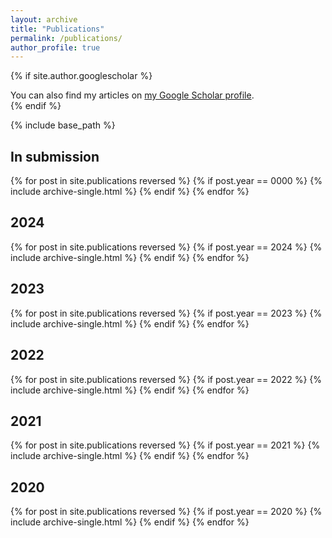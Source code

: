 ```yaml
---
layout: archive
title: "Publications"
permalink: /publications/
author_profile: true
---
```


{% if site.author.googlescholar %}
  <div class="wordwrap">You can also find my articles on <a href="{{site.author.googlescholar}}">my Google Scholar profile</a>.</div>
{% endif %}

{% include base_path %}

## In submission

{% for post in site.publications reversed %}
  {% if post.year == 0000 %}
    {% include archive-single.html %}
  {% endif %}
{% endfor %}

## 2024

{% for post in site.publications reversed %}
  {% if post.year == 2024 %}
    {% include archive-single.html %}
  {% endif %}
{% endfor %}

## 2023

{% for post in site.publications reversed %}
  {% if post.year == 2023 %}
    {% include archive-single.html %}
  {% endif %}
{% endfor %}

## 2022

{% for post in site.publications reversed %}
  {% if post.year == 2022 %}
    {% include archive-single.html %}
  {% endif %}
{% endfor %}


## 2021

{% for post in site.publications reversed %}
  {% if post.year == 2021 %}
    {% include archive-single.html %}
  {% endif %}
{% endfor %}


## 2020

{% for post in site.publications reversed %}
  {% if post.year == 2020 %}
    {% include archive-single.html %}
  {% endif %}
{% endfor %}
